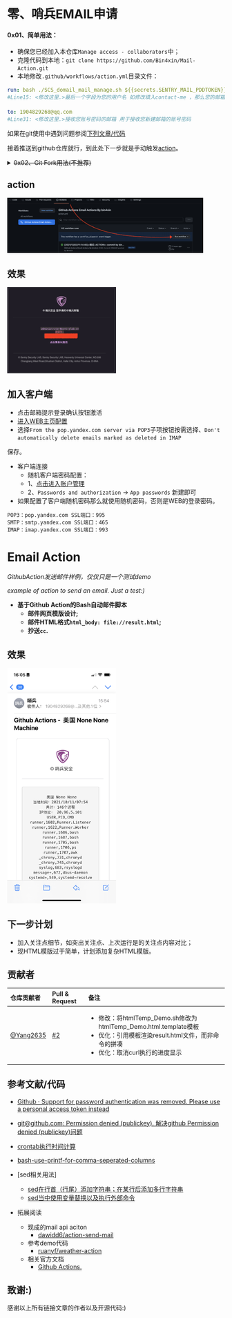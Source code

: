 # 零、哨兵EMAIL申请

#### 0x01、简单用法：

- 确保您已经加入本仓库`Manage access - collaborators`中；
- 克隆代码到本地：`git clone https://github.com/Bin4xin/Mail-Action.git`
- 本地修改`.github/workflows/action.yml`目录文件：

```yml
run: bash ./SCS_domail_mail_manage.sh ${{secrets.SENTRY_MAIL_PDDTOKEN}} contact-me 
#Line15: <修改这里.>最后一个字段为您的用户名 如修改填入contact-me ，那么您的邮箱为contact-me@sentrylab.cn

to: 1904829268@qq.com 
#Line31: <修改这里.>接收您账号密码的邮箱 用于接收您新建邮箱的账号密码
```
如果在git使用中遇到问题参阅[下列文章/代码](#参考文献代码)

接着推送到github仓库就行，到此处下一步就是手动触发[action](#action)。

<details>
<summary><del>0x02、Git Fork用法(不推荐)</del></summary>

第一步：FORK本仓库:)

第二步：克隆代码到本地

`git clone https://github.com/${your-name}/Mail-Action.git`

第三步：切换到`SCS-1.0-dev`远程分支（远程库默认名字为origin）

`git checkout SCS-1.0-dev`

第四步：在该分支提交你的更改，然后提交

```bash
$ git add .
$ (linux & mac) git commit -m "[`date +%Y/%m/%d/%T`]<调试::ACTION>: commit by `git config --global --list|grep user.name|awk -F"=" '{print $2}'`"
> (推荐windows Git Bash) git commit -m "[`date +%Y/%m/%d/%T`]<测试::GitBash on MSWin>: commit by `git config --global --list|grep user.name|awk -F"=" '{print $2}'`"
#[SCS-1.0-dev bfc8df8] [2021/12/07/13:59:59]<测试::GitBash on MSWin>: commit by sentryCyberSec

$ git push origin SCS-1.0-dev
```

第五步：推送本地分支到自己的fork库

```bash
git remote add upstream git@github.com:sentryCyberSec/Mail-Action.git

git fetch origin
git merge SCS-1.0-dev
git push upstream SCS-1.0-dev
```

第六步：点击上面的`pull request`就可以推送请求了，确认无误后填写`pull request`的标题和具体内容，点击`create pull request`绿色按钮推送合并即可。

</details>

## action

<img src="/assets/截屏2021-12-02 下午10.09.56.png" width="90%" height="90%">

## 效果

<img src="/assets/截屏2021-12-02 下午10.13.02.png" width="50%" height="50%">

## 加入客户端

- 点击邮箱提示登录确认按钮激活
- [进入WEB主页配置](https://mail.yandex.com/?dpda=yes#setup/client)
- 选择`From the pop.yandex.com server via POP3`子项按钮按需选择、`Don't automatically delete emails marked as deleted in IMAP`

保存。

- 客户端连接
	- 随机客户端密码配置：
	- 1、[点击进入账户管理](https://passport.yandex.com/profile/)
	- 2、`Passwords and authorization` -> `App passwords` 新建即可
- 如果配置了客户端随机密码那么就使用随机密码，否则是WEB的登录密码。

```
POP3：pop.yandex.com SSL端口：995
SMTP：smtp.yandex.com SSL端口：465
IMAP：imap.yandex.com SSL端口：993
```

# Email Action

*GithubAction发送邮件样例，仅仅只是一个测试demo*

*example of action to send an email. Just a test:)*

- **基于Github Action的Bash自动邮件脚本**
	- **邮件网页模版设计;**
	- **邮件HTML格式`html_body: file://result.html`;**
	- **抄送`cc`.**

## 效果

<img src="/assets/IMG_E169327EB634-1.jpeg" width="50%" height="50%">

## 下一步计划

- 加入关注点细节，如突出关注点、上次运行是的关注点内容对比；
- 现HTML模版过于简单，计划添加复杂HTML模版。


## 贡献者

| 仓库贡献者 | Pull & Request | 备注 |
| :--- | :--- | :--- |
| [@Yang2635 ](https://github.com/Yang2635) | [#2](https://github.com/Bin4xin/Mail-Action/pull/2) | <ul><li>修改：将htmlTemp_Demo.sh修改为htmlTemp_Demo.html.template模板</li><li>优化：引用模板渲染result.html文件，而非命令的拼凑</li><li>优化：取消curl执行的进度显示</li></ul> |

## 参考文献/代码

- [Github · Support for password authentication was removed. Please use a personal access token instead](https://stackoverflow.com/questions/68775869/support-for-password-authentication-was-removed-please-use-a-personal-access-to)
- [git@github.com: Permission denied (publickey). 解决github Permission denied (publickey)问题](https://www.jianshu.com/p/f22d02c7d943)
- [crontab执行时间计算](https://tool.lu/crontab/)
- [bash-use-printf-for-comma-seperated-columns](https://stackoverflow.com/questions/51578299/bash-use-printf-for-comma-seperated-columns)
- [sed相关用法]
	- [sed在行首（行尾）添加字符串；在某行后添加多行字符串](https://blog.csdn.net/qianlong4526888/article/details/8669935)
	- [sed当中使用变量替换以及执行外部命令](https://blog.csdn.net/linwhwylb/article/details/7184748)

- 拓展阅读
	- 现成的mail api aciton
		- [dawidd6/action-send-mail](https://github.com/dawidd6/action-send-mail)
	- 参考demo代码
		- [ruanyf/weather-action](https://github.com/ruanyf/weather-action)
	- 相关官方文档
		- [Github Actions.](https://github.com/features/actions)

## 致谢:)

感谢以上所有链接文章的作者以及开源代码:)
